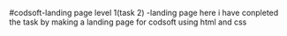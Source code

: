 #codsoft-landing page
level 1(task 2) -landing page
here i have conpleted the task by making a landing page for codsoft using html and css
